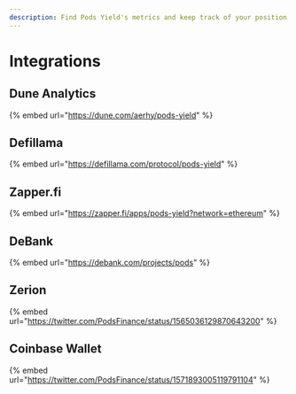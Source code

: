```yaml
---
description: Find Pods Yield's metrics and keep track of your position
---
```


# Integrations

## Dune Analytics

{% embed url="https://dune.com/aerhy/pods-yield" %}

## Defillama

{% embed url="https://defillama.com/protocol/pods-yield" %}

## Zapper.fi

{% embed url="https://zapper.fi/apps/pods-yield?network=ethereum" %}

## DeBank

{% embed url="https://debank.com/projects/pods" %}

## Zerion

{% embed url="https://twitter.com/PodsFinance/status/1565036129870643200" %}

## Coinbase Wallet

{% embed url="https://twitter.com/PodsFinance/status/1571893005119791104" %}
